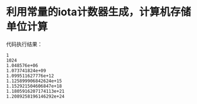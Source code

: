 利用常量的iota计数器生成，计算机存储单位计算
=====
代码执行结果：<br>
```test
1
1024
1.048576e+06
1.073741824e+09
1.099511627776e+12
1.125899906842624e+15
1.152921504606847e+18
1.1805916207174113e+21
1.2089258196146292e+24
```